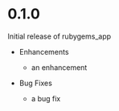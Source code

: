 # 0.1.0

Initial release of rubygems_app

* Enhancements
  * an enhancement

* Bug Fixes
  * a bug fix
